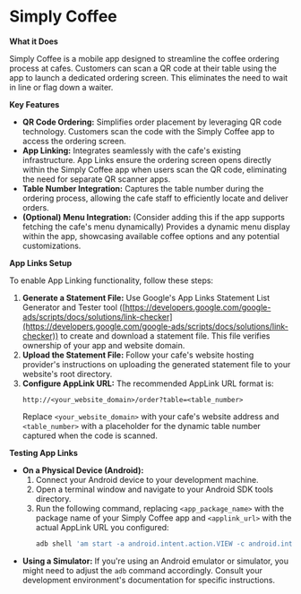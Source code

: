 # Simply Coffee

**What it Does**

Simply Coffee is a mobile app designed to streamline the coffee ordering process at cafes. Customers can scan a QR code at their table using the app to launch a dedicated ordering screen. This eliminates the need to wait in line or flag down a waiter.

**Key Features**

- **QR Code Ordering:** Simplifies order placement by leveraging QR code technology. Customers scan the code with the Simply Coffee app to access the ordering screen.
- **App Linking:** Integrates seamlessly with the cafe's existing infrastructure. App Links ensure the ordering screen opens directly within the Simply Coffee app when users scan the QR code, eliminating the need for separate QR scanner apps.
- **Table Number Integration:** Captures the table number during the ordering process, allowing the cafe staff to efficiently locate and deliver orders.
- **(Optional) Menu Integration:** (Consider adding this if the app supports fetching the cafe's menu dynamically) Provides a dynamic menu display within the app, showcasing available coffee options and any potential customizations.

**App Links Setup**

To enable App Linking functionality, follow these steps:

1. **Generate a Statement File:** Use Google's App Links Statement List Generator and Tester tool ([https://developers.google.com/google-ads/scripts/docs/solutions/link-checker](https://developers.google.com/google-ads/scripts/docs/solutions/link-checker)) to create and download a statement file. This file verifies ownership of your app and website domain.
2. **Upload the Statement File:** Follow your cafe's website hosting provider's instructions on uploading the generated statement file to your website's root directory.
3. **Configure AppLink URL:** The recommended AppLink URL format is:
   ```
   http://<your_website_domain>/order?table=<table_number>
   ```
   Replace `<your_website_domain>` with your cafe's website address and `<table_number>` with a placeholder for the dynamic table number captured when the code is scanned.

**Testing App Links**

- **On a Physical Device (Android):**
  1. Connect your Android device to your development machine.
  2. Open a terminal window and navigate to your Android SDK tools directory.
  3. Run the following command, replacing `<app_package_name>` with the package name of your Simply Coffee app and `<applink_url>` with the actual AppLink URL you configured:
     ```bash
     adb shell 'am start -a android.intent.action.VIEW -c android.intent.category.BROWSABLE -d "<applink_url>" <app_package_name>'
     ```
- **Using a Simulator:**
  If you're using an Android emulator or simulator, you might need to adjust the `adb` command accordingly. Consult your development environment's documentation for specific instructions.
